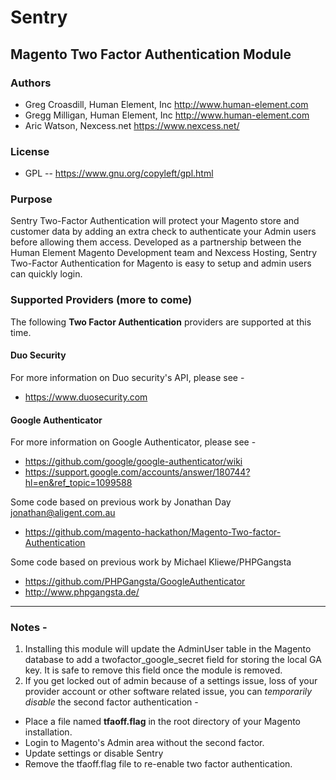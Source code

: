 # Sentry
## Magento Two Factor Authentication Module

### Authors
- Greg Croasdill, Human Element, Inc http://www.human-element.com
- Gregg Milligan, Human Element, Inc http://www.human-element.com
- Aric Watson, Nexcess.net     https://www.nexcess.net/

### License  
- GPL  -- https://www.gnu.org/copyleft/gpl.html

### Purpose
Sentry Two-Factor Authentication will protect your Magento store and customer data by adding an extra check to authenticate your Admin users before allowing them access. Developed as a partnership between the Human Element Magento Development team and Nexcess Hosting, Sentry Two-Factor Authentication for Magento is easy to setup and admin users can quickly login.

### Supported Providers (more to come)
The following __Two Factor Authentication__ providers are supported at this time.
#### Duo Security
For more information on Duo security's API, please see -
- https://www.duosecurity.com

#### Google Authenticator
For more information on Google Authenticator, please see -
- https://github.com/google/google-authenticator/wiki
- https://support.google.com/accounts/answer/180744?hl=en&ref_topic=1099588

Some code based on previous work by Jonathan Day jonathan@aligent.com.au
- https://github.com/magento-hackathon/Magento-Two-factor-Authentication

Some code based on previous work by Michael Kliewe/PHPGangsta
- https://github.com/PHPGangsta/GoogleAuthenticator
- http://www.phpgangsta.de/

----
### Notes -
1. Installing this module will update the AdminUser table in the Magento database to add a twofactor_google_secret
field for storing the local GA key. It is safe to remove this field once the module is removed.
1. If you get locked out of admin because of a settings issue, loss of your provider account or other software related issue, you can *temporarily disable* the second factor authentication - 
 - Place a file named __tfaoff.flag__ in the root directory of your Magento installation.
 - Login to Magento's Admin area without the second factor.  
 - Update settings or disable Sentry
 - Remove the tfaoff.flag file to re-enable two factor authentication.
